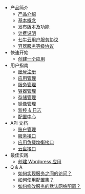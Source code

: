 * 产品简介
  * [产品介绍](introduction/product-introduction.md)
  * [基本概念](introduction/basic-concepts.md)
  * [发布版本及功能](introduction/changelog.md)
  * [计费说明](introduction/prices.md)
  * [七牛云用户服务协议](introduction/conditions-of-use.md)
  * [容器服务等级协议](introduction/kirk-sla.md)
* 快速开始
  * [创建一个应用](quick-start/create-app.md)
* 用户指南
  * [账号注册](user-guide/registry.md)
  * [应用管理](user-guide/app.md)
  * [服务管理](user-guide/service.md)
  * [容器管理](user-guide/container.md)
  * [存储管理](user-guide/storage.md)
  * [镜像管理](user-guide/image.md)
  * [监控 & 日志](user-guide/log-and-monitor.md)
  * [配置中心](user-guide/configmap.md)
* API 文档
  * [账户管理](api-doc/account.md)
  * [服务接口](api-doc/service.md)
  * [应用负载均衡接口](api-doc/alb.md)
  * [云盘接口](api-doc/volume.md)
* 最佳实践
  * [创建 Wordpress 应用](quick-start/create-wordpress-app.md)
* Q & A
  * [如何实现服务之间的访问？](q-and-a/about-service.md)
  * [如何使用配置集？](q-and-a/)
  * [如何修改服务的默认网络配置？](q-and-a/)
